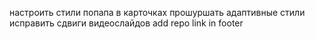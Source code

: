 настроить стили попапа в карточках
прошуршать адаптивные стили
исправить сдвиги видеослайдов
add repo link in footer
